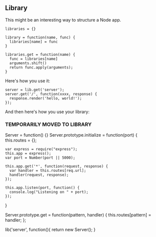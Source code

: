 Library
-------

This might be an interesting way to structure a Node app.

    libraries = {}

    library = function(name, func) {
      libraries[name] = func
    }

    libraries.get = function(name) {
      func = libraries[name]
      arguments.shift()
      return func.apply(arguments);
    }

Here's how you use it:

    server = lib.get('server');
    server.get('/', function(xxxx, response) {
      response.render('hello, world!');
    });

And then here's how you use your library:

### TEMPORARILY MOVED TO LIBRARY

  Server = function() {}
  Server.prototype.initialize = function(port) {
    this.routes = {};

    var express = require("express");
    this.app = express();
    var port = Number(port || 5000);
  
    this.app.get('*', function(request, response) {
      var handler = this.routes[req.url];
      handler(request, response);
    });

    this.app.listen(port, function() {
      console.log("Listening on " + port);
    });
  }

  Server.prototype.get = function(pattern, handler) {
    this.routes[pattern] = handler;
  };

  lib('server', function(){
    return new Server();
  }

